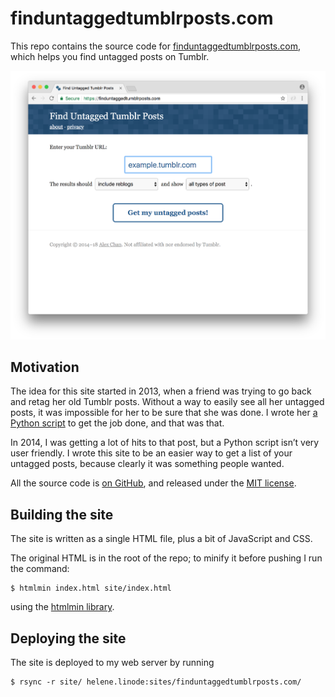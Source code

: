 # finduntaggedtumblrposts.com

This repo contains the source code for [finduntaggedtumblrposts.com][root], which helps you find untagged posts on Tumblr.

![A screenshot of the site](screenshot.png)

[root]: https://finduntaggedtumblrposts.com
[jekyll]: https://jekyllrb.com/

## Motivation

The idea for this site started in 2013, when a friend was trying to go back and retag her old Tumblr posts.
Without a way to easily see all her untagged posts, it was impossible for her to be sure that she was done.
I wrote her <a href="https://alexwlchan.net/2013/08/untagged-tumblr-posts/">a Python script</a> to get the job done, and that was that.

In 2014, I was getting a lot of hits to that post, but a Python script isn’t very user friendly.
I wrote this site to be an easier way to get a list of your untagged posts, because clearly it was something people wanted.

All the source code is [on GitHub](https://github.com/alexwlchan/untagged-tumblr-posts), and released under the [MIT license](https://opensource.org/licenses/MIT).

## Building the site

The site is written as a single HTML file, plus a bit of JavaScript and CSS.

The original HTML is in the root of the repo; to minify it before pushing I run the command:

```console
$ htmlmin index.html site/index.html
```

using the [htmlmin library](https://pypi.org/project/htmlmin/).

## Deploying the site

The site is deployed to my web server by running

```console
$ rsync -r site/ helene.linode:sites/finduntaggedtumblrposts.com/
```
